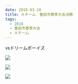 ```yaml
---
date: 2018-03-18
title: Ａチーム　豊田市春季大会決勝
tags:
  - 2018
  - 豊田市春季大会
  - Ａチーム
---
```


vsドリームボーイズ

![](/images/2018-03-18--main-01.jpg)

![](/images/2018-03-18--main-02.jpg)

![](/images/2018-03-18--main-03.jpg)
